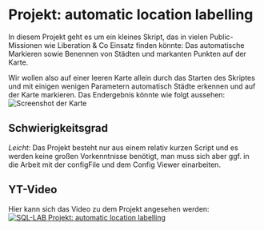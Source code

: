 # Projekt: automatic location labelling

In diesem Projekt geht es um ein kleines Skript, das in vielen Public-Missionen wie Liberation & Co Einsatz finden könnte: Das automatische Markieren sowie Benennen von Städten und markanten Punkten auf der Karte.

Wir wollen also auf einer leeren Karte allein durch das Starten des Skriptes und mit einigen wenigen Parametern automatisch Städte erkennen und auf der Karte markieren. Das Endergebnis könnte wie folgt aussehen:
![Screenshot der Karte](http://i.imgur.com/qeuOEl5.jpg)

## Schwierigkeitsgrad

*Leicht*: Das Projekt besteht nur aus einem relativ kurzen Script und es werden keine großen Vorkenntnisse benötigt, man muss sich aber ggf. in die Arbeit mit der configFile und dem Config Viewer einarbeiten.

## YT-Video
Hier kann sich das Video zu dem Projekt angesehen werden:
[![SQL-LAB Projekt: automatic location labelling](http://img.youtube.com/vi/f9y69Qx2s0k/0.jpg)](http://www.youtube.com/watch?v=f9y69Qx2s0k)
